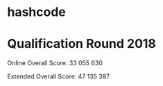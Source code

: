 # hashcode

# Qualification Round 2018
Online Overall Score: 33 055 630

Extended Overall Score: 47 135 387

